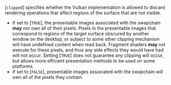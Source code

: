 [`clipped`] specifies whether the Vulkan implementation is allowed to
discard rendering operations that affect regions of the surface that are
not visible.
 - If set to [`TRUE`], the presentable images associated with the swapchain  **may**  not own all of their pixels. Pixels in the presentable images that correspond to regions of the target surface obscured by another window on the desktop, or subject to some other clipping mechanism will have undefined content when read back. Fragment shaders  **may**  not execute for these pixels, and thus any side effects they would have had will not occur. Setting [`TRUE`] does not guarantee any clipping will occur, but allows more efficient presentation methods to be used on some platforms.
 - If set to [`FALSE`], presentable images associated with the swapchain will own all of the pixels they contain.